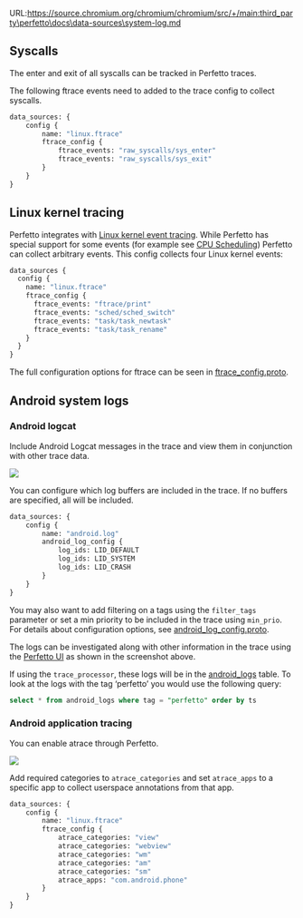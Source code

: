 URL:https://source.chromium.org/chromium/chromium/src/+/main:third_party\perfetto\docs\data-sources\system-log.md
## Syscalls
The enter and exit of all syscalls can be tracked in Perfetto traces.


The following ftrace events need to added to the trace config to collect syscalls.

```protobuf
data_sources: {
    config {
        name: "linux.ftrace"
        ftrace_config {
            ftrace_events: "raw_syscalls/sys_enter"
            ftrace_events: "raw_syscalls/sys_exit"
        }
    }
}
```

## Linux kernel tracing
Perfetto integrates with [Linux kernel event tracing](https://www.kernel.org/doc/Documentation/trace/ftrace.txt).
While Perfetto has special support for some events (for example see [CPU Scheduling](#cpu-scheduling)) Perfetto can collect arbitrary events.
This config collects four Linux kernel events: 

```protobuf
data_sources {
  config {
    name: "linux.ftrace"
    ftrace_config {
      ftrace_events: "ftrace/print"
      ftrace_events: "sched/sched_switch"
      ftrace_events: "task/task_newtask"
      ftrace_events: "task/task_rename"
    }
  }
}
```

The full configuration options for ftrace can be seen in [ftrace_config.proto](/protos/perfetto/config/ftrace/ftrace_config.proto).

## Android system logs

### Android logcat
Include Android Logcat messages in the trace and view them in conjunction with other trace data.

![](/docs/images/android_logs.png)

You can configure which log buffers are included in the trace. If no buffers are specified, all will be included.

```protobuf
data_sources: {
    config {
        name: "android.log"
        android_log_config {
            log_ids: LID_DEFAULT
            log_ids: LID_SYSTEM
            log_ids: LID_CRASH
        }
    }
}
```

You may also want to add filtering on a tags using the `filter_tags` parameter or set a min priority to be included in the trace using `min_prio`.
For details about configuration options, see [android\_log\_config.proto](/protos/perfetto/config/android/android_log_config.proto). 

The logs can be investigated along with other information in the trace using the [Perfetto UI](https://ui.perfetto.dev) as shown in the screenshot above.

If using the `trace_processor`, these logs will be in the [android\_logs](/docs/analysis/sql-tables.autogen#android_logs) table. To look at the logs with the tag ‘perfetto’ you would use the following query:

```sql
select * from android_logs where tag = "perfetto" order by ts
```

### Android application tracing
You can enable atrace through Perfetto. 

![](/docs/images/userspace.png)

Add required categories to `atrace_categories` and set `atrace_apps` to a specific app to collect userspace annotations from that app.

```protobuf
data_sources: {
    config {
        name: "linux.ftrace"
        ftrace_config {
            atrace_categories: "view"
            atrace_categories: "webview"
            atrace_categories: "wm"
            atrace_categories: "am"
            atrace_categories: "sm"
            atrace_apps: "com.android.phone"
        }
    }
}
```